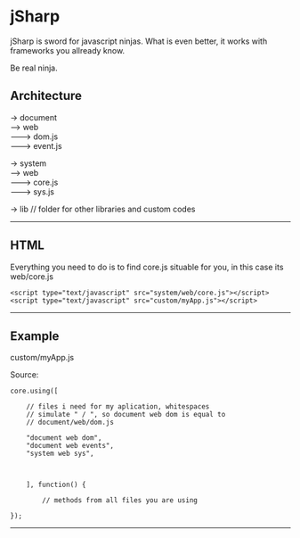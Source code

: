 jSharp
======

jSharp is sword for javascript ninjas.
What is even better, it works with frameworks you allready know.

Be real ninja.

Architecture
-------------------------------------------------------------------------

-> document		
--> web		
---> dom.js		
---> event.js		
	
-> system	
--> web		
---> core.js	
---> sys.js	
 	
-> lib // folder for other libraries and custom codes

-------------------------------------------------------------------------
HTML
-------------------------------------------------------------------------

Everything you need to do is to find core.js
situable for you, in this case its web/core.js

````
<script type="text/javascript" src="system/web/core.js"></script>
<script type="text/javascript" src="custom/myApp.js"></script>

````

-------------------------------------------------------------------------
Example 
-------------------------------------------------------------------------
custom/myApp.js

Source:
````
core.using([
	
	// files i need for my aplication, whitespaces
	// simulate " / ", so document web dom is equal to
	// document/web/dom.js
	
	"document web dom",
	"document web events",
	"system web sys",



	], function() {

		// methods from all files you are using
		
});

````

-------------------------------------------------------------------------
